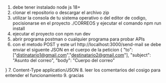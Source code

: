 1. debe tener instalado node js 18+
2. clonar el repositorio o descargar el archivo zip
3. utilizar la consola de tu sistema operativo o del editor de codigo, pocisionarse en el proyecto ./CORREOS y ejecutar el comando npm run install
4. ejecutar el proyecto con npm run dev
5. abrir programa postman o cualquier programa para probar APIs
6. con el metodo POST y este url http://localhost:3000/send-mail se debe enviar el siguente JSON  en el cuerpo de la peticion 
{
    "to": ["distinatario1@gmail.com","destinatario2@gmail.com"],
    "subject": "Asunto del correo",
    "body": "Cuerpo del correo"
    
}
7. Content-Type application/JSON
8. leer los comentarios del cosigo para entender el funcionamiento 
9. gracias 
